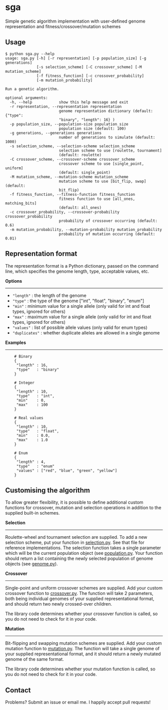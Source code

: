 sga
===

Simple genetic algorithm implementation with user-defined genome representation and fitness/crossover/mutation schemes

Usage
-----

```
$ python sga.py --help
usage: sga.py [-h] [-r representation] [-p population_size] [-g generations]
              [-s selection_scheme] [-C crossover_scheme] [-M mutation_scheme]
              [-f fitness_function] [-c crossover_probability]
              [-m mutation_probability]

Run a genetic algorithm.

optional arguments:
  -h, --help            show this help message and exit
  -r representation, --representation representation
                        genome representation dictionary (default: {"type":
                        "binary", "length": 16} )
  -p population_size, --population-size population_size
                        population size (default: 100)
  -g generations, --generations generations
                        number of generations to simulate (default: 1000)
  -s selection_scheme, --selection-scheme selection_scheme
                        selection scheme to use [roulette, tournament]
                        (default: roulette)
  -C crossover_scheme, --crossover-scheme crossover_scheme
                        crossover scheme to use [single_point, uniform]
                        (default: single_point)
  -M mutation_scheme, --mutation-scheme mutation_scheme
                        mutation scheme to use [bit_flip, swap] (default:
                        bit_flip)
  -f fitness_function, --fitness-function fitness_function
                        fitness function to use [all_ones, matching_bits]
                        (default: all_ones)
  -c crossover_probability, --crossover-probability crossover_probability
                        probability of crossover occurring (default: 0.6)
  -m mutation_probability, --mutation-probability mutation_probability
                        probability of mutation occurring (default: 0.01)
```

Representation format
---------------------

The representation format is a Python dictionary, passed on the command line,
which specifies the genome length, type, acceptable values, etc.

**Options**
***********

* `"length"`     : the length of the genome
* `"type"`       : the type of the genome ["int", "float", "binary", "enum"]
* `"min"`        : minimum value for a single allele (only valid for int and float
                 types, ignored for others)
* `"max"`        : maximum value for a single allele (only valid for int and float
                 types, ignored for others)
* `"values"`     : list of possible allele values (only valid for enum types)
* `"duplicates"` : whether duplicate alleles are allowed in a single genome

**Examples**
************

```
    # Binary
    {
     "length" : 16,
     "type"   : "binary"
    }

    # Integer
    {
     "length" : 10,
     "type"   : "int",
     "min"    : 0,
     "max"    : 100
    }

    # Real values
    {
     "length" : 10,
     "type"   : "float",
     "min"    : 0.0,
     "max"    : 1.0
    }

    # Enum
    {
     "length" : 4,
     "type"   : "enum"
     "values" : ["red", "blue", "green", "yellow"]
    }
```

Customising the algorithm
-------------------------

To allow greater flexibility, it is possible to define additional custom
functions for crossover, mutation and selection operations in addition to the
supplied built-in schemes.

**Selection**
*************

Roulette-wheel and tournament selection are supplied. To add a new selection
scheme, put your function in [selection.py](sga/selection.py). See that file
for reference implementations. The selection function takes a single parameter 
which will be the current population object (see [population.py](sga/population.py).
Your function should return a list containing the newly selected population
of genome objects (see [genome.py](sga/genome.py)).

**Crossover**
*************

Single-point and uniform crossover schemes are supplied. Add your custom crossover
function to [crossover.py](sga/crossover.py). The function will take 2 parameters,
both being individual genomes of your supplied representational format, and should
return two newly crossed-over children.

The library code determines whether your crossover function is called, so you do
not need to check for it in your code.

**Mutation**
************

Bit-flipping and swapping mutation schemes are supplied. Add your custom mutation
function to [mutation.py](sga/mutation.py). The function will take a single genome
of your supplied representational format, and it should return a newly mutated
genome of the same format.

The library code determines whether your mutation function is called, so you do
not need to check for it in your code.

Contact
-------

Problems? Submit an issue or email me. I happily accept pull requests!
